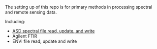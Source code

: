The setting up of this repo is for primary methods in processing spectral and remote sensing data.

Including:

- [ASD spectral file read, update, and write](/fileIO/SpectInstrulment/ASD_pectrometer/ASD_File_Readme.md)
- Agilent FTIR
- ENVI file read, update and write

